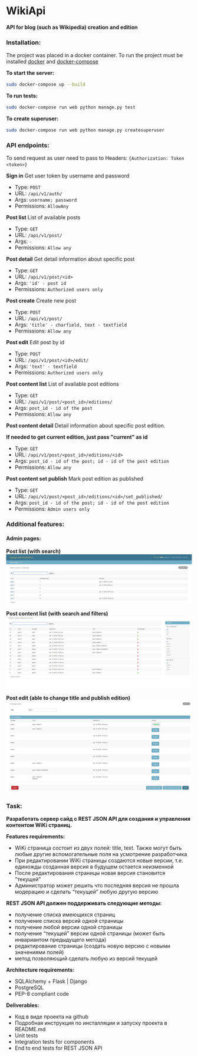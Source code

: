 # WikiApi
**API for blog (such as Wikipedia) creation and edition**

### Installation:
The project was placed in a docker container.
To run the project must be installed [docker](https://docs.docker.com/install/linux/docker-ce/ubuntu/) and [docker-compose](https://www.digitalocean.com/community/tutorials/how-to-install-docker-compose-on-ubuntu-16-04)



**To start the server:**
```bash
sudo docker-compose up --build
```

**To run tests:**
```bash
sudo docker-compose run web python manage.py test
```


**To create superuser:**
```bash
sudo docker-compose run web python manage.py createsuperuser
```

### API endpoints:
To send request as user need to pass to Headers:
`{Authorization: Token <token>}`

**Sign in**
Get user token by username and password
* Type: `POST`
* URL: `/api/v1/auth/`
* Args: `username; password`
* Permissions: `AllowAny`

**Post list**
List of available posts
* Type: `GET`
* URL: `/api/v1/post/`
* Args: `-`
* Permissions: `Allow any`

**Post detail**
Get detail information about specific post
* Type: `GET`
* URL: `/api/v1/post/<id>`
* Args: `'id' - post id`
* Permissions: `Authorized users only`

**Post create**
Create new post
* Type: `POST`
* URL: `/api/v1/post/`
* Args: `'title' - charfield, text - textfield`
* Permissions: `Allow any`

**Post edit**
Edit post by id
* Type: `POST`
* URL: `/api/v1/post/<id>/edit/`
* Args: `'text' - textfield`
* Permissions: `Authorized users only`

**Post content list**
List of available post editions
* Type: `GET`
* URL: `/api/v1/post/<post_id>/editions/`
* Args: `post_id - id of the post`
* Permissions: `Allow any`

**Post content detail**
Detail information about specific post edition.

**If needed to get current edition, just pass "current" as id**
* Type: `GET`
* URL: `/api/v1/post/<post_id>/editions/<id>`
* Args: `post_id - id of the post; id - id of the post edition`
* Permissions: `Allow any`

**Post content set publish**
Mark post edition as published
* Type: `GET`
* URL: `/api/v1/post/<post_id>/editions/<id>/set_published/`
* Args: `post_id - id of the post; id - id of the post edition`
* Permissions: `Admin users only`


### Additional features:
#### Admin pages:

**Post list (with search)**
![Post list admin panel](wiki_core/static/github_images/post-list.jpg)

**Post content list (with search and filters)**
![Post content list admin panel](wiki_core/static/github_images/post-content-list.jpg)

**Post edit (able to change title and publish edition)**
![Post edit admin panel](wiki_core/static/github_images/post-edit.jpg)

### Task:
   **Разработать сервер сайд с REST JSON API для создания и  управления контентом WiKi страниц.**

**Features requirements:**
* WiKi страница состоит из двух полей: title, text. Также могут быть любые другие вспомогательные поля на усмотрение разработчика
* При редактировании WiKi страницы создаются новые версии, т.е. единожды созданная версия в будущем остается неизменной
* После редактирования страницы новая версия становится “текущей”
* Администратор может решить что последняя версия не прошла модерацию и сделать “текущей” любую другую версию


**REST JSON API должен поддерживать следующие методы:**
* получение списка имеющихся страниц
* получение списка версий одной страницы
* получение любой версии одной страницы
* получение “текущей” версии одной страницы (может быть инвариантом предыдущего метода)
* редактирование страницы (создать новую версию с новыми значениями полей)
* метод позволяющий сделать любую из версий текущей

**Architecture requirements:**
* SQLAlchemy + Flask | Django
* PostgreSQL
* PEP-8 compliant code

**Deliverables:**
* Код в виде проекта на github
* Подробная инструкция по инсталляции и запуску проекта в  README.md
* Unit tests
* Integration tests for components
* End to end tests for REST JSON API
